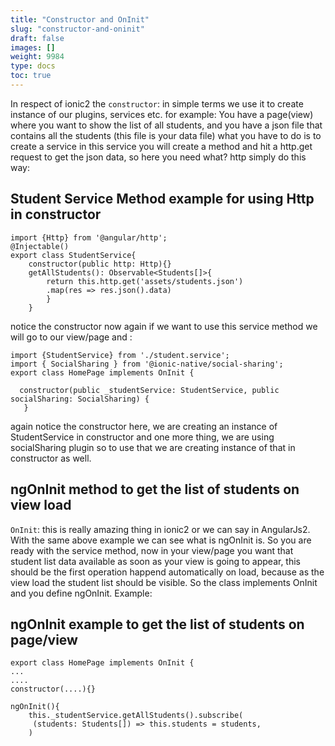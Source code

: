 ```yaml
---
title: "Constructor and OnInit"
slug: "constructor-and-oninit"
draft: false
images: []
weight: 9984
type: docs
toc: true
---
```


In respect of ionic2 the `constructor`: in simple terms we use it to create instance of our plugins, services etc. for example: You have a page(view) where you want to show the list of all students, and you have a json file that contains all the students (this file is your data file) what you have to do is to create a service in this service you will create a method and hit a http.get request to get the json data, so here you need what? http simply do this way:



## Student Service Method example for using Http in constructor
    import {Http} from '@angular/http';
    @Injectable()
    export class StudentService{
        constructor(public http: Http){}
        getAllStudents(): Observable<Students[]>{
            return this.http.get('assets/students.json')
            .map(res => res.json().data)     
            }
        }
notice the constructor now again if we want to use this service method we will go to our view/page and :

    import {StudentService} from './student.service';
    import { SocialSharing } from '@ionic-native/social-sharing';
    export class HomePage implements OnInit {
    
      constructor(public _studentService: StudentService, public socialSharing: SocialSharing) {
       }

again notice the constructor here, we are creating an instance of StudentService in constructor and one more thing, we are using socialSharing plugin so to use that we are creating instance of that in constructor as well.

## ngOnInit method to get the list of students on view load
`OnInit`: this is really amazing thing in ionic2 or we can say in AngularJs2. With the same above example we can see what is ngOnInit is. So you are ready with the service method, now in your view/page you want that student list data available as soon as your view is going to appear, this should be the first operation happend automatically on load, because as the view load the student list should be visible. So the class implements OnInit and you define ngOnInit. Example:



## ngOnInit example to get the list of students on page/view
    export class HomePage implements OnInit {
    ...
    ....
    constructor(....){}
    
    ngOnInit(){
        this._studentService.getAllStudents().subscribe(
         (students: Students[]) => this.students = students, 
        )

